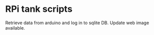 RPi tank scripts
=====

Retrieve data from arduino and log in to sqlite DB.
Update web image available.

